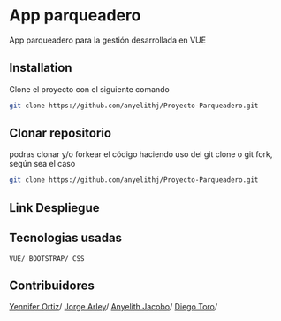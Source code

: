 # App parqueadero

App parqueadero para la gestión desarrollada en VUE
## Installation
Clone el proyecto con el siguiente comando

```bash
git clone https://github.com/anyelithj/Proyecto-Parqueadero.git
```
## Clonar repositorio
podras clonar y/o forkear el código haciendo uso del git clone o git fork, según sea el caso

```bash
git clone https://github.com/anyelithj/Proyecto-Parqueadero.git
```

## Link Despliegue


## Tecnologias usadas
`VUE/ BOOTSTRAP/ CSS`

## Contribuidores
[Yennifer Ortiz](https://github.com/yortizher)/
[Jorge Arley](https://github.com/drbobby27)/
[Anyelith Jacobo](https://github.com/anyelithj)/
[Diego Toro](https://github.com/Dtorof)/
